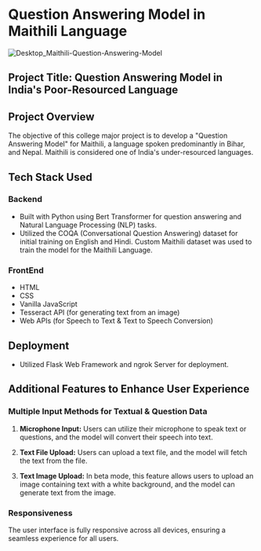 # Question Answering Model in Maithili Language

![Desktop_Maithili-Question-Answering-Model](https://github.com/WebDevChandan/qnamodel/assets/70449580/16531e94-c1e6-4361-a0b9-f7a748d83b55)


## Project Title: Question Answering Model in India's Poor-Resourced Language

## Project Overview
The objective of this college major project is to develop a "Question Answering Model" for Maithili, a language spoken predominantly in Bihar, and Nepal. Maithili is considered one of India's under-resourced languages.

## Tech Stack Used

### Backend
- Built with Python using Bert Transformer for question answering and Natural Language Processing (NLP) tasks.
- Utilized the COQA (Conversational Question Answering) dataset for initial training on English and Hindi. Custom Maithili dataset was used to train the model for the Maithili Language.

### FrontEnd
- HTML
- CSS
- Vanilla JavaScript
- Tesseract API (for generating text from an image)
- Web APIs (for Speech to Text & Text to Speech Conversion)

## Deployment
- Utilized Flask Web Framework and ngrok Server for deployment.

## Additional Features to Enhance User Experience

### Multiple Input Methods for Textual & Question Data

1. **Microphone Input:**
   Users can utilize their microphone to speak text or questions, and the model will convert their speech into text.

2. **Text File Upload:**
   Users can upload a text file, and the model will fetch the text from the file.

3. **Text Image Upload:**
   In beta mode, this feature allows users to upload an image containing text with a white background, and the model can generate text from the image.

### Responsiveness
The user interface is fully responsive across all devices, ensuring a seamless experience for all users.


